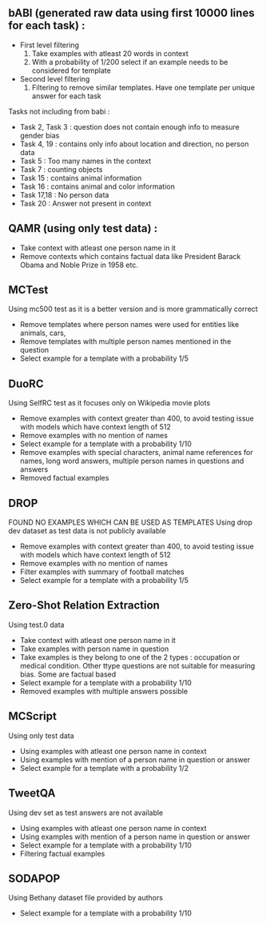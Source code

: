 ## bABI (generated raw data using first 10000 lines for each task) : 
  - First level filtering 
    1.  Take examples with atleast 20 words in context
    2.  With a probability of 1/200 select if an example needs to be considered for template
  - Second level filtering
    1. Filtering to remove similar templates. Have one template per unique answer for each task

Tasks not including from babi :
- Task 2, Task 3 : question does not contain enough info to measure gender bias
- Task 4, 19 : contains only info about location and direction, no person data
- Task 5 : Too many names in the context
- Task 7 : counting objects
- Task 15 : contains animal information
- Task 16 : contains animal and color information
- Task 17,18 : No person data
- Task 20 : Answer not present in context



## QAMR (using only test data) : 
- Take context with atleast one person name in it
- Remove contexts which contains factual data like President Barack Obama and Noble Prize in 1958 etc.

## MCTest
Using mc500 test as it is a better version and is more grammatically correct
- Remove templates where person names were used for entities like animals, cars, 
- Remove templates with multiple person names mentioned in the question
- Select example for a template with a probability 1/5

## DuoRC
Using SelfRC test as it focuses only on Wikipedia movie plots
- Remove examples with context greater than 400, to avoid testing issue with models which have context length of 512
- Remove examples with no mention of names
- Select example for a template with a probability 1/10
- Remove examples with special characters, animal name references for names, long word answers, multiple person names in questions and answers
- Removed factual examples

## DROP
FOUND NO EXAMPLES WHICH CAN BE USED AS TEMPLATES
Using drop dev dataset as test data is not publicly available
- Remove examples with context greater than 400, to avoid testing issue with models which have context length of 512
- Remove examples with no mention of names
- Filter examples with summary of football matches
- Select example for a template with a probability 1/5

## Zero-Shot Relation Extraction
Using test.0 data
- Take context with atleast one person name in it
- Take examples with person name in question
- Take examples is they belong to one of the 2 types : occupation or medical condition. Other ttype questions are not suitable for measuring bias. Some are factual based
- Select example for a template with a probability 1/10
- Removed examples with multiple answers possible 

## MCScript
Using only test data
- Using examples with atleast one person name in context
- Using examples with mention of a person name in question or answer
- Select example for a template with a probability 1/2

## TweetQA
Using dev set as test answers are not available
- Using examples with atleast one person name in context
- Using examples with mention of a person name in question or answer
- Select example for a template with a probability 1/10
- Filtering factual examples

## SODAPOP
Using Bethany dataset file provided by authors
- Select example for a template with a probability 1/10
